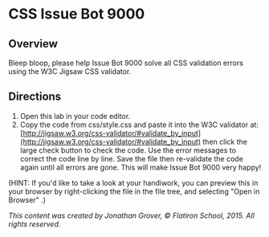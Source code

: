 # CSS Issue Bot 9000

## Overview

Bleep bloop, please help Issue Bot 9000 solve all CSS validation errors using the W3C Jigsaw CSS validator.

## Directions

1. Open this lab in your code editor.
2. Copy the code from css/style.css and paste it into the W3C validator at: [http://jigsaw.w3.org/css-validator/#validate_by_input](http://jigsaw.w3.org/css-validator/#validate_by_input) then click the large check button to check the code. Use the error messages to correct the code line by line. Save the file then re-validate the code again until all errors are gone. This will make Issue Bot 9000 very happy!

(HINT: If you'd like to take a look at your handiwork, you can preview this in your browser by right-clicking the file in the file tree, and selecting "Open in Browser" .)

_This content was created by Jonathan Grover, © Flatiron School, 2015. All rights reserved._
